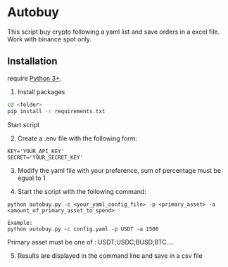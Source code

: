 # Autobuy

This script buy crypto following a yaml list and save orders in a excel file.
Work with binance spot only.

## Installation
require [Python 3+](https://nodejs.org/).

1) Install packages

```sh
cd <folder>
pip install -r requirements.txt
```

Start script

2) Create a .env file with the following form:

```
KEY='YOUR_API_KEY'
SECRET='YOUR_SECRET_KEY'
```

3) Modify the yaml file with your preference, sum of percentage must be egual to 1

4) Start the script with the following command:
```
python autobuy.py -c <your_yaml_config_file> -p <primary_asset> -a <amount_of_primary_asset_to_spend>
```
```
Example:
python autobuy.py -c config.yaml -p USDT -a 1500
```
Primary asset must be one of : USDT;USDC;BUSD;BTC....

5) Results are displayed in the command line and save in a csv file
